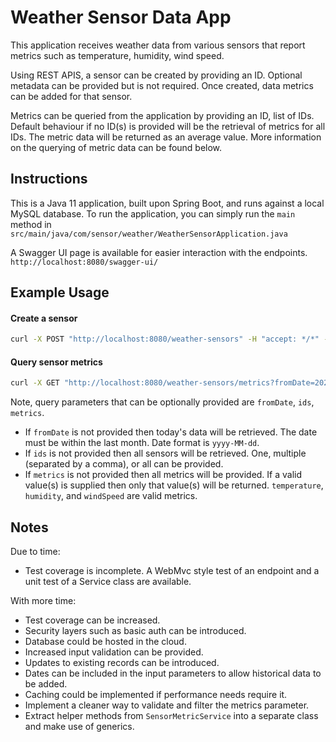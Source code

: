 # Weather Sensor Data App

This application receives weather data from various sensors that
report metrics such as temperature, humidity, wind speed. 

Using REST APIS, a sensor can be created by providing an ID. Optional metadata can be provided but is not required. 
Once created, data metrics can be added for that sensor.

Metrics can be queried from the application by providing an ID, list of IDs. 
Default behaviour if no ID(s) is provided will be the retrieval of metrics for all IDs. 
The metric data will be returned as an average value. More information on the querying of metric data can be found below.

## Instructions

This is a Java 11 application, built upon Spring Boot, and runs against a local MySQL database.
To run the application, you can simply run the ```main``` method in 
```src/main/java/com/sensor/weather/WeatherSensorApplication.java```

A Swagger UI page is available for easier interaction with the endpoints. ```http://localhost:8080/swagger-ui/```

## Example Usage

#### Create a sensor
```bash
curl -X POST "http://localhost:8080/weather-sensors" -H "accept: */*" -H "Content-Type: application/json" -d "{ \"id\": 10}"
```

#### Query sensor metrics
```bash
curl -X GET "http://localhost:8080/weather-sensors/metrics?fromDate=2023-03-21&metrics=temperature%2Chumidity" -H "accept: */*"
```
Note, query parameters that can be optionally provided are ```fromDate```, ```ids```, ```metrics```. 
- If ```fromDate``` is not provided then today's data will be retrieved. The date must be within the last month. Date format is ```yyyy-MM-dd```.
- If ```ids``` is not provided then all sensors will be retrieved. One, multiple (separated by a comma), or all can be provided.
- If ```metrics``` is not provided then all metrics will be provided. If a valid value(s) is supplied then only that value(s) will be returned.
```temperature```, ```humidity```, and ```windSpeed``` are valid metrics.

## Notes

Due to time:

- Test coverage is incomplete. A WebMvc style test of an endpoint and a unit test of a Service class are available.

With more time:

- Test coverage can be increased.
- Security layers such as basic auth can be introduced.
- Database could be hosted in the cloud.
- Increased input validation can be provided.
- Updates to existing records can be introduced.
- Dates can be included in the input parameters to allow historical data to be added.
- Caching could be implemented if performance needs require it.
- Implement a cleaner way to validate and filter the metrics parameter.
- Extract helper methods from ```SensorMetricService``` into a separate class and make use of generics.